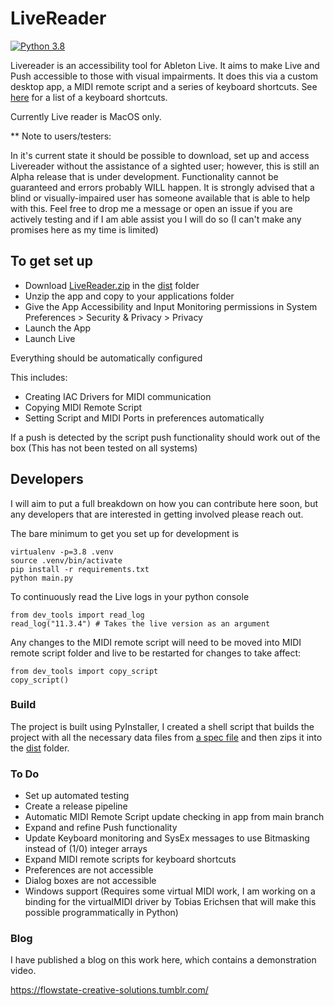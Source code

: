 # LiveReader

[![Python 3.8](https://img.shields.io/badge/python-3.8-blue.svg)](https://www.python.org/downloads/release/python-360/)



Livereader is an accessibility tool for Ableton Live. It aims to make Live and Push accessible to those with visual impairments. It does
this via a custom desktop app, a MIDI remote script and a series of keyboard shortcuts. See [here](keyboard_shortcuts.txt) for a list of a keyboard shortcuts.

Currently Live reader is MacOS only.

** Note to users/testers:

In it's current state it should be possible to download, set up and access Livereader without the assistance of a sighted user; however, this is still an Alpha release
that is under development. Functionality cannot be guaranteed and errors probably WILL happen. It is strongly advised that a blind or visually-impaired user has someone available that is able to help with this.
Feel free to drop me a message or open an issue if you are actively testing and if I am able assist you I will do so (I can't make any promises here as my time is limited)

## To get set up

- Download [LiveReader.zip](LiveReader.zip) in the [dist](dist) folder
- Unzip the app and copy to your applications folder
- Give the App Accessibility and Input Monitoring permissions in System Preferences > Security & Privacy > Privacy
- Launch the App
- Launch Live

Everything should be automatically configured

This includes:
- Creating IAC Drivers for MIDI communication
- Copying MIDI Remote Script
- Setting Script and MIDI Ports in preferences automatically

If a push is detected by the script push functionality should work out of the box (This has not been tested on all systems)

## Developers

I will aim to put a full breakdown on how you can contribute here soon, but any developers that are interested in getting involved please reach out.

The bare minimum to get you set up for development is

```
virtualenv -p=3.8 .venv
source .venv/bin/activate
pip install -r requirements.txt
python main.py
```

To continuously read the Live logs in your python console
```
from dev_tools import read_log
read_log("11.3.4") # Takes the live version as an argument
```

Any changes to the MIDI remote script will need to be moved into MIDI remote script folder and live to be restarted for changes to take affect:

```
from dev_tools import copy_script
copy_script()
```

### Build

The project is built using PyInstaller, I created a shell script that builds the project with all the necessary data files from [a spec file](main.spec) and then zips it into the [dist](dist) folder.

### To Do

- Set up automated testing
- Create a release pipeline
- Automatic MIDI Remote Script update checking in app from main branch
- Expand and refine Push functionality
- Update Keyboard monitoring and SysEx messages to use Bitmasking instead of (1/0) integer arrays
- Expand MIDI remote scripts for keyboard shortcuts
- Preferences are not accessible
- Dialog boxes are not accessible
- Windows support (Requires some virtual MIDI work, I am working on a binding for the virtualMIDI driver by Tobias Erichsen that will make this possible programmatically in Python)

### Blog

I have published a blog on this work here, which contains a demonstration video.

https://flowstate-creative-solutions.tumblr.com/
